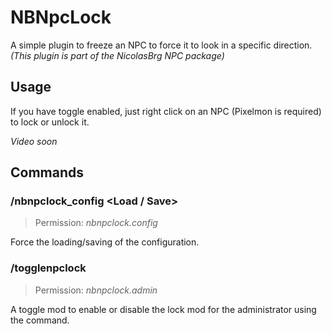 # NBNpcLock
A simple plugin to freeze an NPC to force it to look in a specific direction. *(This plugin is part of the NicolasBrg NPC package)*

## Usage
If you have toggle enabled, just right click on an NPC (Pixelmon is required) to lock or unlock it.

*Video soon*

## Commands
### /nbnpclock_config \<Load / Save\>
> Permission: *nbnpclock.config*

Force the loading/saving of the configuration.

### /togglenpclock
> Permission: *nbnpclock.admin*

A toggle mod to enable or disable the lock mod for the administrator using the command.

